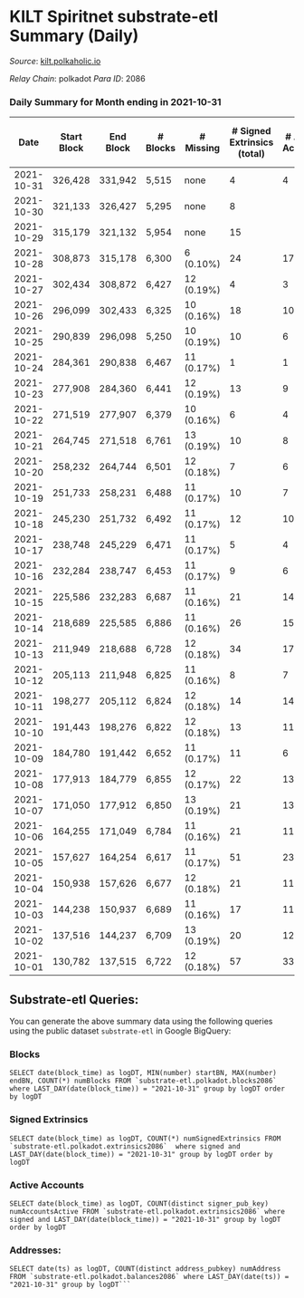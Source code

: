 # KILT Spiritnet substrate-etl Summary (Daily)

_Source_: [kilt.polkaholic.io](https://kilt.polkaholic.io)

*Relay Chain*: polkadot
*Para ID*: 2086



### Daily Summary for Month ending in 2021-10-31


| Date | Start Block | End Block | # Blocks | # Missing | # Signed Extrinsics (total) | # Active Accounts | # Addresses with Balances | # Events | # Transfers | # XCM Transfers In | # XCM Transfers Out |
| ---- | ----------- | --------- | -------- | --------- | --------------------------- | ----------------- | ------------------------- | -------- | ----------- | ------------------ | ------------------- |
| 2021-10-31 | 326,428 | 331,942 | 5,515 | none  | 4 | 4 | 320 | 57,358 |   |   |   |
| 2021-10-30 | 321,133 | 326,427 | 5,295 | none  | 8 |  | 320 | 57,785 |   |   |   |
| 2021-10-29 | 315,179 | 321,132 | 5,954 | none  | 15 |  | 320 | 58,273 | 2 ($1,223,247) |   |   |
| 2021-10-28 | 308,873 | 315,178 | 6,300 | 6 (0.10%) | 24 | 17 | 320 | 60,287 | 3 ($869,935) |   |   |
| 2021-10-27 | 302,434 | 308,872 | 6,427 | 12 (0.19%) | 4 | 3 |  | 61,165 |   |   |   |
| 2021-10-26 | 296,099 | 302,433 | 6,325 | 10 (0.16%) | 18 | 10 |  | 61,591 |   |   |   |
| 2021-10-25 | 290,839 | 296,098 | 5,250 | 10 (0.19%) | 10 | 6 |  | 51,961 | 2 ($257,230) |   |   |
| 2021-10-24 | 284,361 | 290,838 | 6,467 | 11 (0.17%) | 1 | 1 |  | 60,940 |   |   |   |
| 2021-10-23 | 277,908 | 284,360 | 6,441 | 12 (0.19%) | 13 | 9 |  | 60,854 |   |   |   |
| 2021-10-22 | 271,519 | 277,907 | 6,379 | 10 (0.16%) | 6 | 4 |  | 60,222 | 1 ($249,072) |   |   |
| 2021-10-21 | 264,745 | 271,518 | 6,761 | 13 (0.19%) | 10 | 8 |  | 63,725 | 4 ($482,994) |   |   |
| 2021-10-20 | 258,232 | 264,744 | 6,501 | 12 (0.18%) | 7 | 6 |  | 61,350 |   |   |   |
| 2021-10-19 | 251,733 | 258,231 | 6,488 | 11 (0.17%) | 10 | 7 |  | 60,961 | 3 ($1,426,607) |   |   |
| 2021-10-18 | 245,230 | 251,732 | 6,492 | 11 (0.17%) | 12 | 10 |  | 61,010 |   |   |   |
| 2021-10-17 | 238,748 | 245,229 | 6,471 | 11 (0.17%) | 5 | 4 |  | 60,753 |   |   |   |
| 2021-10-16 | 232,284 | 238,747 | 6,453 | 11 (0.17%) | 9 | 6 |  | 60,583 |   |   |   |
| 2021-10-15 | 225,586 | 232,283 | 6,687 | 11 (0.16%) | 21 | 14 |  | 60,936 | 8 ($60,300,793) |   |   |
| 2021-10-14 | 218,689 | 225,585 | 6,886 | 11 (0.16%) | 26 | 15 |  | 60,310 | 5 ($24,619,345) |   |   |
| 2021-10-13 | 211,949 | 218,688 | 6,728 | 12 (0.18%) | 34 | 17 |  | 57,768 | 5 ($1,858,479) |   |   |
| 2021-10-12 | 205,113 | 211,948 | 6,825 | 11 (0.16%) | 8 | 7 |  | 57,499 |   |   |   |
| 2021-10-11 | 198,277 | 205,112 | 6,824 | 12 (0.18%) | 14 | 14 |  | 55,382 |   |   |   |
| 2021-10-10 | 191,443 | 198,276 | 6,822 | 12 (0.18%) | 13 | 11 |  | 54,236 |   |   |   |
| 2021-10-09 | 184,780 | 191,442 | 6,652 | 11 (0.17%) | 11 | 6 |  | 52,468 |   |   |   |
| 2021-10-08 | 177,913 | 184,779 | 6,855 | 12 (0.17%) | 22 | 13 |  | 52,511 | 2 ($1,176,199) |   |   |
| 2021-10-07 | 171,050 | 177,912 | 6,850 | 13 (0.19%) | 21 | 13 |  | 50,407 | 3 ($207,011) |   |   |
| 2021-10-06 | 164,255 | 171,049 | 6,784 | 11 (0.16%) | 21 | 11 |  | 48,553 |   |   |   |
| 2021-10-05 | 157,627 | 164,254 | 6,617 | 11 (0.17%) | 51 | 23 |  | 44,492 |   |   |   |
| 2021-10-04 | 150,938 | 157,626 | 6,677 | 12 (0.18%) | 21 | 11 |  | 40,178 |   |   |   |
| 2021-10-03 | 144,238 | 150,937 | 6,689 | 11 (0.16%) | 17 | 11 |  | 37,952 |   |   |   |
| 2021-10-02 | 137,516 | 144,237 | 6,709 | 13 (0.19%) | 20 | 12 |  | 36,519 |   |   |   |
| 2021-10-01 | 130,782 | 137,515 | 6,722 | 12 (0.18%) | 57 | 33 |  | 30,589 |   |   |   |

## Substrate-etl Queries:
You can generate the above summary data using the following queries using the public dataset `substrate-etl` in Google BigQuery:


### Blocks
```
SELECT date(block_time) as logDT, MIN(number) startBN, MAX(number) endBN, COUNT(*) numBlocks FROM `substrate-etl.polkadot.blocks2086`  where LAST_DAY(date(block_time)) = "2021-10-31" group by logDT order by logDT
```


### Signed Extrinsics
```
SELECT date(block_time) as logDT, COUNT(*) numSignedExtrinsics FROM `substrate-etl.polkadot.extrinsics2086`  where signed and LAST_DAY(date(block_time)) = "2021-10-31" group by logDT order by logDT
```


### Active Accounts
```
SELECT date(block_time) as logDT, COUNT(distinct signer_pub_key) numAccountsActive FROM `substrate-etl.polkadot.extrinsics2086` where signed and LAST_DAY(date(block_time)) = "2021-10-31" group by logDT order by logDT
```


### Addresses:
```
SELECT date(ts) as logDT, COUNT(distinct address_pubkey) numAddress FROM `substrate-etl.polkadot.balances2086` where LAST_DAY(date(ts)) = "2021-10-31" group by logDT```

